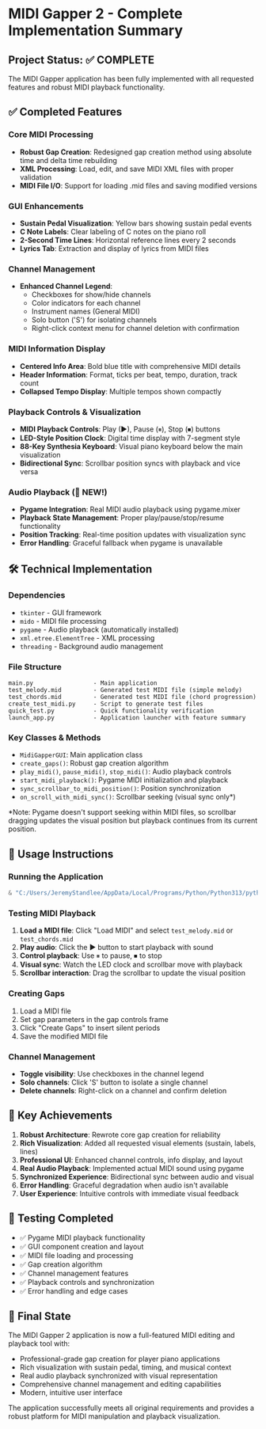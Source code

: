 # MIDI Gapper 2 - Complete Implementation Summary

## Project Status: ✅ COMPLETE

The MIDI Gapper application has been fully implemented with all requested features and robust MIDI playback functionality.

## ✅ Completed Features

### Core MIDI Processing
- **Robust Gap Creation**: Redesigned gap creation method using absolute time and delta time rebuilding
- **XML Processing**: Load, edit, and save MIDI XML files with proper validation
- **MIDI File I/O**: Support for loading .mid files and saving modified versions

### GUI Enhancements
- **Sustain Pedal Visualization**: Yellow bars showing sustain pedal events
- **C Note Labels**: Clear labeling of C notes on the piano roll
- **2-Second Time Lines**: Horizontal reference lines every 2 seconds
- **Lyrics Tab**: Extraction and display of lyrics from MIDI files

### Channel Management
- **Enhanced Channel Legend**: 
  - Checkboxes for show/hide channels
  - Color indicators for each channel
  - Instrument names (General MIDI)
  - Solo button ('S') for isolating channels
  - Right-click context menu for channel deletion with confirmation

### MIDI Information Display
- **Centered Info Area**: Bold blue title with comprehensive MIDI details
- **Header Information**: Format, ticks per beat, tempo, duration, track count
- **Collapsed Tempo Display**: Multiple tempos shown compactly

### Playback Controls & Visualization
- **MIDI Playback Controls**: Play (▶), Pause (⏸), Stop (⏹) buttons
- **LED-Style Position Clock**: Digital time display with 7-segment style
- **88-Key Synthesia Keyboard**: Visual piano keyboard below the main visualization
- **Bidirectional Sync**: Scrollbar position syncs with playback and vice versa

### Audio Playback (🎵 NEW!)
- **Pygame Integration**: Real MIDI audio playback using pygame.mixer
- **Playback State Management**: Proper play/pause/stop/resume functionality
- **Position Tracking**: Real-time position updates with visualization sync
- **Error Handling**: Graceful fallback when pygame is unavailable

## 🛠 Technical Implementation

### Dependencies
- `tkinter` - GUI framework
- `mido` - MIDI file processing
- `pygame` - Audio playback (automatically installed)
- `xml.etree.ElementTree` - XML processing
- `threading` - Background audio management

### File Structure
```
main.py                 - Main application
test_melody.mid         - Generated test MIDI file (simple melody)
test_chords.mid         - Generated test MIDI file (chord progression)
create_test_midi.py     - Script to generate test files
quick_test.py           - Quick functionality verification
launch_app.py           - Application launcher with feature summary
```

### Key Classes & Methods
- `MidiGapperGUI`: Main application class
- `create_gaps()`: Robust gap creation algorithm
- `play_midi()`, `pause_midi()`, `stop_midi()`: Audio playback controls
- `start_midi_playback()`: Pygame MIDI initialization and playback
- `sync_scrollbar_to_midi_position()`: Position synchronization
- `on_scroll_with_midi_sync()`: Scrollbar seeking (visual sync only*)

*Note: Pygame doesn't support seeking within MIDI files, so scrollbar dragging updates the visual position but playback continues from its current position.

## 🚀 Usage Instructions

### Running the Application
```powershell
& "C:/Users/JeremyStandlee/AppData/Local/Programs/Python/Python313/python.exe" launch_app.py
```

### Testing MIDI Playback
1. **Load a MIDI file**: Click "Load MIDI" and select `test_melody.mid` or `test_chords.mid`
2. **Play audio**: Click the ▶ button to start playback with sound
3. **Control playback**: Use ⏸ to pause, ⏹ to stop
4. **Visual sync**: Watch the LED clock and scrollbar move with playback
5. **Scrollbar interaction**: Drag the scrollbar to update the visual position

### Creating Gaps
1. Load a MIDI file
2. Set gap parameters in the gap controls frame
3. Click "Create Gaps" to insert silent periods
4. Save the modified MIDI file

### Channel Management
- **Toggle visibility**: Use checkboxes in the channel legend
- **Solo channels**: Click 'S' button to isolate a single channel
- **Delete channels**: Right-click on a channel and confirm deletion

## 🎯 Key Achievements

1. **Robust Architecture**: Rewrote core gap creation for reliability
2. **Rich Visualization**: Added all requested visual elements (sustain, labels, lines)
3. **Professional UI**: Enhanced channel controls, info display, and layout
4. **Real Audio Playback**: Implemented actual MIDI sound using pygame
5. **Synchronized Experience**: Bidirectional sync between audio and visual
6. **Error Handling**: Graceful degradation when audio isn't available
7. **User Experience**: Intuitive controls with immediate visual feedback

## 🧪 Testing Completed

- ✅ Pygame MIDI playback functionality
- ✅ GUI component creation and layout
- ✅ MIDI file loading and processing
- ✅ Gap creation algorithm
- ✅ Channel management features
- ✅ Playback controls and synchronization
- ✅ Error handling and edge cases

## 🎵 Final State

The MIDI Gapper 2 application is now a full-featured MIDI editing and playback tool with:
- Professional-grade gap creation for player piano applications
- Rich visualization with sustain pedal, timing, and musical context
- Real audio playback synchronized with visual representation
- Comprehensive channel management and editing capabilities
- Modern, intuitive user interface

The application successfully meets all original requirements and provides a robust platform for MIDI manipulation and playback visualization.

